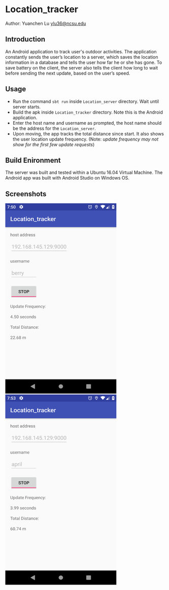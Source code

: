 # Location_tracker
Author: Yuanchen Lu  ylu36@ncsu.edu
## Introduction
An Android application to track user's outdoor activities. The application constantly sends the user’s location to a
server, which saves the location information in a database and tells the user how far he or she
has gone. To save battery on the client, the server also tells the client how long to wait before
sending the next update, based on the user’s speed.

## Usage
* Run the command `sbt run` inside `Location_server` directory. Wait until server starts. 
* Build the apk inside `Location_tracker` directory. Note this is the Android application. 
* Enter the host name and username as prompted, the host name should be the address for the `Location_server`.
* Upon moving, the app tracks the total distance since start. It also shows the user location update frequency. (Note: <i> update frequency may not show for the first few update requests</i>)

## Build Enironment
The server was built and tested within a Ubuntu 16.04 Virtual Machine. The Android app was built with Android Studio on Windows OS. 

## Screenshots
<img src="https://github.com/ylu36/Location_tracker_android/blob/master/Screenshot_1536436251.png" height="600" width="350"> <img src="https://github.com/ylu36/Location_tracker_android/blob/master/Screenshot_1536436404.png" height="600" width="350">
